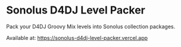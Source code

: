 # Sonolus D4DJ Level Packer

Pack your D4DJ Groovy Mix levels into Sonolus collection packages.

Available at: https://sonolus-d4dj-level-packer.vercel.app
